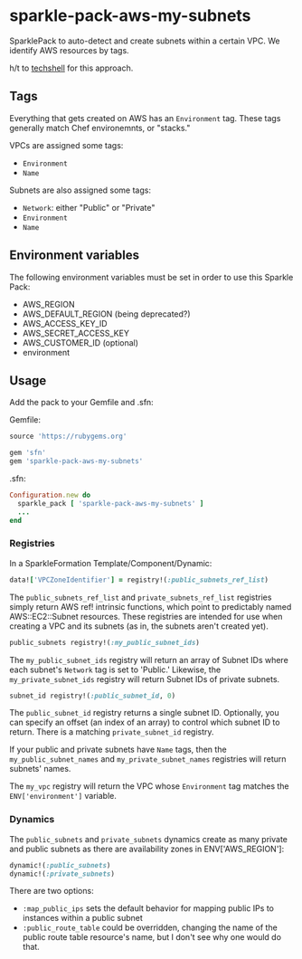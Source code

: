 # sparkle-pack-aws-my-subnets
SparklePack to auto-detect and create subnets within a certain VPC.
We identify AWS resources by tags.

h/t to [techshell](https://github.com/techshell) for this approach.

## Tags

Everything that gets created on AWS has an `Environment` tag.  These tags
generally match Chef environemnts, or "stacks."

VPCs are assigned some tags:
  - `Environment`
  - `Name`

Subnets are also assigned some tags:
  - `Network`: either "Public" or "Private"
  - `Environment`
  - `Name` 

## Environment variables

The following environment variables must be set in order to use this Sparkle
Pack:

- AWS_REGION
- AWS_DEFAULT_REGION (being deprecated?)
- AWS_ACCESS_KEY_ID
- AWS_SECRET_ACCESS_KEY
- AWS_CUSTOMER_ID (optional)
- environment

## Usage
Add the pack to your Gemfile and .sfn:

Gemfile:
```ruby
source 'https://rubygems.org'

gem 'sfn'
gem 'sparkle-pack-aws-my-subnets'
```

.sfn:
```ruby
Configuration.new do
  sparkle_pack [ 'sparkle-pack-aws-my-subnets' ]
  ...
end
```

### Registries
In a SparkleFormation Template/Component/Dynamic:
```ruby
data!['VPCZoneIdentifier'] = registry!(:public_subnets_ref_list)
```

The `public_subnets_ref_list` and `private_subnets_ref_list` registries
simply return AWS ref! intrinsic functions, which point to predictably
named AWS::EC2::Subnet resources.  These registries are intended for use
when creating a VPC and its subnets (as in, the subnets aren't created
yet).

```ruby
public_subnets registry!(:my_public_subnet_ids)
```

The `my_public_subnet_ids` registry will return an array of Subnet IDs where
each subnet's `Network` tag is set to 'Public.'  Likewise, the
`my_private_subnet_ids` registry will return Subnet IDs of private subnets.

```ruby
subnet_id registry!(:public_subnet_id, 0)
```

The `public_subnet_id` registry returns a single subnet ID.  Optionally, you
can specify an offset (an index of an array) to control which subnet ID 
to return.  There is a matching `private_subnet_id` registry.

If your public and private subnets have `Name` tags, then the 
`my_public_subnet_names` and `my_private_subnet_names` registries
will return subnets' names.

The `my_vpc` registry will return the VPC whose `Environment` tag matches
the `ENV['environment']` variable.

### Dynamics

The `public_subnets` and `private_subnets` dynamics create as many 
private and public subnets as there are availability zones in
ENV['AWS_REGION']:

```ruby
dynamic!(:public_subnets)
dynamic!(:private_subnets)
```

There are two options:

- `:map_public_ips` sets the default behavior for mapping public IPs
to instances within a public subnet
- `:public_route_table` could be overridden, changing the name of the public
route table resource's name, but I don't see why one would do that.
